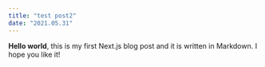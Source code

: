 ```yaml
---
title: "test post2"
date: "2021.05.31"
---
```


**Hello world**, this is my first Next.js blog post and it is written in Markdown.
I hope you like it!
